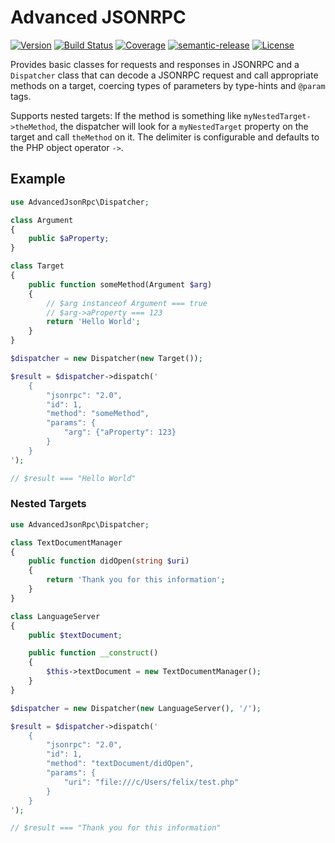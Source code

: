 # Advanced JSONRPC

[![Version](https://img.shields.io/packagist/v/danog/advanced-json-rpc.svg)](https://packagist.org/packages/danog/advanced-json-rpc)
[![Build Status](https://travis-ci.org/danog/php-advanced-json-rpc.svg?branch=master)](https://travis-ci.org/danog/php-advanced-json-rpc)
[![Coverage](https://codecov.io/gh/danog/php-advanced-json-rpc/branch/master/graph/badge.svg)](https://codecov.io/gh/danog/php-advanced-json-rpc)
[![semantic-release](https://img.shields.io/badge/%20%20%F0%9F%93%A6%F0%9F%9A%80-semantic--release-e10079.svg)](https://github.com/semantic-release/semantic-release)
[![License](https://img.shields.io/packagist/l/danog/advanced-json-rpc.svg)](https://github.com/danog/php-advanced-json-rpc/blob/master/LICENSE)

Provides basic classes for requests and responses in JSONRPC and a `Dispatcher` class that can decode a JSONRPC request
and call appropriate methods on a target, coercing types of parameters by type-hints and `@param` tags.

Supports nested targets: If the method is something like `myNestedTarget->theMethod`, the dispatcher will look for a
`myNestedTarget` property on the target and call `theMethod` on it. The delimiter is configurable and defaults to the
PHP object operator `->`.

## Example

```php
use AdvancedJsonRpc\Dispatcher;

class Argument 
{
    public $aProperty;
}

class Target
{
    public function someMethod(Argument $arg)
    {
        // $arg instanceof Argument === true
        // $arg->aProperty === 123
        return 'Hello World';
    }
}

$dispatcher = new Dispatcher(new Target());

$result = $dispatcher->dispatch('
    {
        "jsonrpc": "2.0",
        "id": 1,
        "method": "someMethod", 
        "params": {
            "arg": {"aProperty": 123}
        }
    }
');

// $result === "Hello World"
```

### Nested Targets

```php
use AdvancedJsonRpc\Dispatcher;

class TextDocumentManager 
{
    public function didOpen(string $uri)
    {
        return 'Thank you for this information';
    }
}

class LanguageServer
{
    public $textDocument;

    public function __construct()
    {
        $this->textDocument = new TextDocumentManager();
    }
}

$dispatcher = new Dispatcher(new LanguageServer(), '/');

$result = $dispatcher->dispatch('
    {
        "jsonrpc": "2.0",
        "id": 1,
        "method": "textDocument/didOpen", 
        "params": {
            "uri": "file:///c/Users/felix/test.php"
        }
    }
');

// $result === "Thank you for this information"
```
